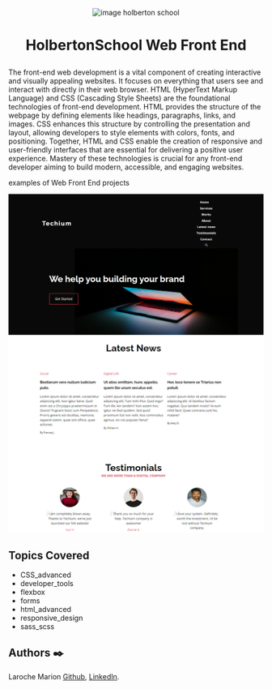 <p align="center">
<picture>
 <source media="(prefers-color-scheme: dark)" srcset="https://images.squarespace-cdn.com/content/v1/5a4bfe8bf09ca4228ceca3b7/1539139199598-ANH454IHZI1OKWONKRXY/logo.jpg?format=2500w">
 <source media="(prefers-color-scheme: light)" srcset="https://encrypted-tbn0.gstatic.com/images?q=tbn:ANd9GcQIrK23KvJPB7XdZrIk9mHwe3GZvtsUZLjkh-eG6KRgCLeWu3MW0kFcggq4COpLmeZviQ&usqp=CAU">
 <img alt="image holberton school" src="https://apply.holbertonschool.com/auth/sign_up?country=fr&locale=fr">
</picture>
</p>


<B><h1 align="center">
HolbertonSchool Web Front End
</h1></B>

The front-end web development is a vital component of creating interactive and visually appealing websites. It focuses on everything that users see and interact with directly in their web browser. HTML (HyperText Markup Language) and CSS (Cascading Style Sheets) are the foundational technologies of front-end development. HTML provides the structure of the webpage by defining elements like headings, paragraphs, links, and images. CSS enhances this structure by controlling the presentation and layout, allowing developers to style elements with colors, fonts, and positioning. Together, HTML and CSS enable the creation of responsive and user-friendly interfaces that are essential for delivering a positive user experience. Mastery of these technologies is crucial for any front-end developer aiming to build modern, accessible, and engaging websites.

examples of Web Front End projects

<img src="./img/front1.png">
<img src="./img/front2.png">

## **Topics Covered**
- CSS_advanced
- developer_tools
- flexbox
- forms
- html_advanced
- responsive_design
- sass_scss

## **Authors** :black_nib:

Laroche Marion [Github](https://github.com/Mamuche), [LinkedIn](https://www.linkedin.com/in/marion-laroche-8b235a284/).